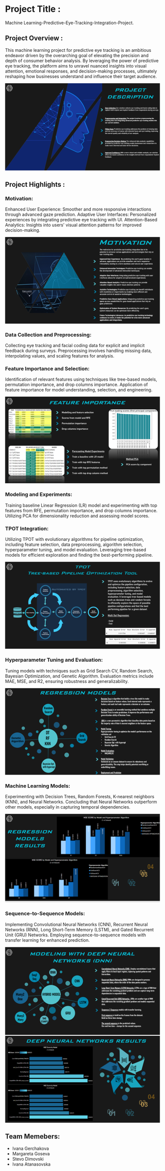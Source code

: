 # Project Title :
Machine Learning-Predictive-Eye-Tracking-Integration-Project.

## Project Overview :
This machine learning project for predictive eye tracking is an ambitious endeavor driven by the overarching goal of elevating the precision and depth of consumer behavior analysis. 
By leveraging the power of predictive eye tracking, the platform aims to unravel nuanced insights into visual attention, 
emotional responses, and decision-making processes, ultimately reshaping how businesses understand and influence their target audience.

<img src="Images/Project Description.png">

## Project Highlights :
### Motivation:
Enhanced User Experience: Smoother and more responsive interactions through advanced gaze prediction.
Adaptive User Interfaces: Personalized experiences by integrating predictive eye tracking with UI.
Attention-Based Analytics: Insights into users' visual attention patterns for improved decision-making.

<img src="Images/Motivation.png">

### Data Collection and Preprocessing:
Collecting eye tracking and facial coding data for explicit and implicit feedback during surveys.
Preprocessing involves handling missing data, interpolating values, and scaling features for analysis.

### Feature Importance and Selection:
Identification of relevant features using techniques like tree-based models, permutation importance, and drop columns importance.
Application of feature importance for model understanding, selection, and engineering.

<img src="Images/Features_Importance.png">

### Modeling and Experiments:
Training baseline Linear Regression (LR) model and experimenting with top features from RFE, permutation importance, and drop columns importance.
Utilizing PCA for dimensionality reduction and assessing model scores.

### TPOT Integration:
Utilizing TPOT with evolutionary algorithms for pipeline optimization, including feature selection, 
data preprocessing, algorithm selection, hyperparameter tuning, and model evaluation. 
Leveraging tree-based models for efficient exploration and finding the best-performing pipeline.

<img src="Images/TPOT.png">

### Hyperparameter Tuning and Evaluation:
Tuning models with techniques such as Grid Search CV, Random Search, Bayesian Optimization, and Genetic Algorithm.
Evaluation metrics include MAE, MSE, and R2, ensuring robustness and generalizability.

<img src="Images/Regression models.png">

### Machine Learning Models:
Experimenting with Decision Trees, Random Forests, K-nearest neighbors (KNN), and Neural Networks.
Concluding that Neural Networks outperform other models, especially in capturing temporal dependencies.

<img src="Images/Results Regression models.png">

### Sequence-to-Sequence Models:
Implementing Convolutional Neural Networks (CNN), Recurrent Neural Networks (RNN), Long Short-Term Memory (LSTM), and Gated Recurrent Unit (GRU) Networks.
Employing sequence-to-sequence models with transfer learning for enhanced prediction.

<img src="Images/DNN models .png">
<img src="Images/Results DNN models.png">

  ## Team Memebers:
- Ivana Gerchakova
- Margareta Goseva
- Stevo Dimovski
- Ivana Atanasovska
  
